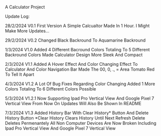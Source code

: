 A Calculator Project

Update Log:

28/2/2024 V0.1
First Version
A Simple Calcualtor Made In 1 Hour. I Might Make More Updates...

29/2/2024 V0.2
Changed Black Backround To Aquamarine Backround

1/3/2024 V1.0
Added 4 Different Bacround Colors Totaling To 5 Different Backround Colors
Made Calculator Design More Sleek And Compact

2/3/2024 V1.1
Added A Hover Effect And Color Changing Effect To Calculator And Color Navigation Bar
Made The 00, 0, ., = Area Tomato Red To Tell It Apart

4/3/2024 V1.2
A Lot Of Bug Fixes Regarding Color Changing
Added 1 More Colors Totaling To 6 Different Colors Possible

5/3/2024 V1.2.1
Now Supporting Ipad Pro Vertical View And Google Pixel 7 Vertical View
From Now On Updates Will Also Be Shown In README

7/3/2024 V1.3
Added History Bar With Clear History* Button And Delete History Button
*Clear History Clears History Until Next Refresh Delete Deletes Permenantely
All Non Computer Devices Are Now Broken Including Ipad Pro Vertical View And Google Pixel 7 Vertical View